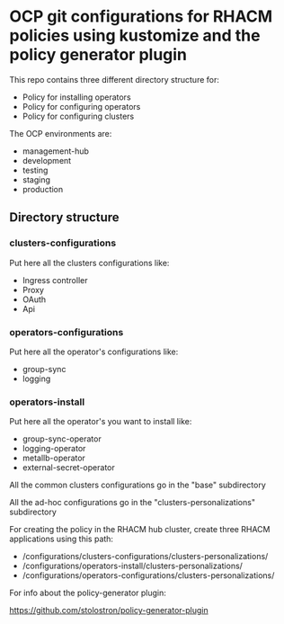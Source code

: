 # OCP git configurations for RHACM policies using kustomize and the policy generator plugin

This repo contains three different directory structure for:

- Policy for installing operators
- Policy for configuring operators
- Policy for configuring clusters

The OCP environments are:

- management-hub
- development
- testing
- staging
- production

## Directory structure

### clusters-configurations
Put here all the clusters configurations like:

- Ingress controller
- Proxy
- OAuth
- Api


### operators-configurations
Put here all the operator's configurations like:

- group-sync
- logging

### operators-install
Put here all the operator's you want to install like:

- group-sync-operator
- logging-operator
- metallb-operator
- external-secret-operator


All the common clusters configurations go in the "base" subdirectory

All the ad-hoc configurations go in the "clusters-personalizations" subdirectory


For creating the policy in the RHACM hub cluster, create three RHACM applications using this path:

- /configurations/clusters-configurations/clusters-personalizations/
- /configurations/operators-install/clusters-personalizations/
- /configurations/operators-configurations/clusters-personalizations/


For info about the policy-generator plugin:

https://github.com/stolostron/policy-generator-plugin
















